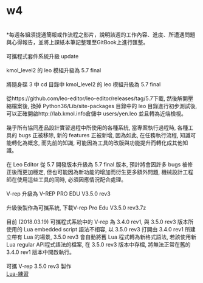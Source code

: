 # w4
</br>
*每週各組須提通簡報或作流程之影片，說明該週的工作內容、進度、所遭遇問題與心得報告，並將上課紙本筆記整理至GitBook上進行匯整。
</br>
</br>
可攜程式套件系統升級 update
</br>
</br>
kmol_level2 的 leo 模組升級為 5.7 final
</br>
</br>
將隨身碟 3 中 cd 目錄中 kmol_level2 的 leo 模組升級為 5.7 final
</br>
</br>
從https://github.com/leo-editor/leo-editor/releases/tag/5.7下載, 然後解開壓縮檔案後, 換掉 Python36/Lib/site-packages 目錄中的 leo 目錄進行初步測試後, 可以正確開啟http://lab.kmol.info倉儲中 users/yen.leo 並且轉為近端檢視。
</br>
</br>
幾乎所有協同產品設計實習過程中所使用的各種系統, 當專案執行過程時, 各種工具的 bugs 正被移除, 新的 features 正被新增, 因為如此, 在任務執行流程, 知識可能轉化為概念, 而先前的知識, 可能因為工具的改版與功能提升而轉化成其他知識。
</br>
</br>
在 Leo Editor 從 5.7 開發版本升級為 5.7 final 版本, 預計將會因許多 bugs 被修正後而更加穩定, 但也可能因為新功能的增加而衍生更多額外問題, 機械設計工程師在使用這些工具的同時, 必須因應情況配合處理。
</br>
</br>
V-rep 升級為 V-REP PRO EDU V3.5.0 rev3
</br>
</br>
升級後製作為可攜系統, 下載V-rep Pro Edu V3.5.0 rev3.7z
</br>
</br>
目前 (2018.03.19) 可攜程式系統中的 V-rep 為 3.4.0 rev1, 與 3.5.0 rev3 版本所使用的 Lua embedded script 語法不相容, 以 3.5.0 rev3 打開由 3.4.0 rev1 所建立帶有 Lua 的場景, 3.5.0 rev3 會自動將舊 Lua 程式轉為新格式語法, 若該使用新 Lua regular API程式語法的檔案, 在 3.5.0 rev3 版本中存檔, 將無法正常在舊的 3.4.0 rev1 版本中開啟執行。
</br>
</br>
可攜 V-rep 3.5.0 rev3 製作
</br>
<a href="https://www.youtube.com/watch?v=kIEywsnf444&feature=youtu.be">Lua-練習</a>

